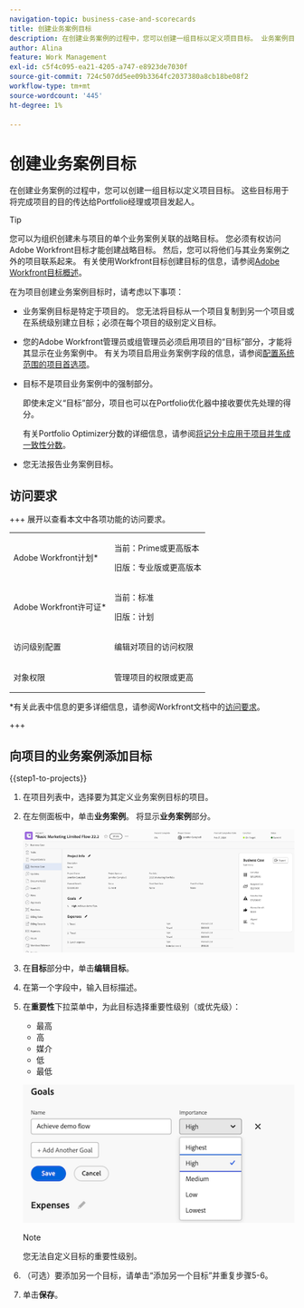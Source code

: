 ```yaml
---
navigation-topic: business-case-and-scorecards
title: 创建业务案例目标
description: 在创建业务案例的过程中，您可以创建一组目标以定义项目目标。 业务案例目标用于向Portfolio经理或项目发起人传达完成项目的目的。
author: Alina
feature: Work Management
exl-id: c5f4c095-ea21-4205-a747-e8923de7030f
source-git-commit: 724c507dd5ee09b3364fc2037380a8cb18be08f2
workflow-type: tm+mt
source-wordcount: '445'
ht-degree: 1%

---
```


# 创建业务案例目标

<!-- Audited: 6/2025 -->

在创建业务案例的过程中，您可以创建一组目标以定义项目目标。 这些目标用于将完成项目的目的传达给Portfolio经理或项目发起人。

<!--
<p data-mc-conditions="QuicksilverOrClassic.Draft mode">(NOTE: below snippet: NWE only, not classic)</p>
-->

>[!TIP]
>
>您可以为组织创建未与项目的单个业务案例关联的战略目标。 您必须有权访问Adobe Workfront目标才能创建战略目标。 然后，您可以将他们与其业务案例之外的项目联系起来。 有关使用Workfront目标创建目标的信息，请参阅[Adobe Workfront目标概述](../../../workfront-goals/goal-management/wf-goals-overview.md)。

在为项目创建业务案例目标时，请考虑以下事项：

* 业务案例目标是特定于项目的。 您无法将目标从一个项目复制到另一个项目或在系统级别建立目标；必须在每个项目的级别定义目标。
* 您的Adobe Workfront管理员或组管理员必须启用项目的“目标”部分，才能将其显示在业务案例中。 有关为项目启用业务案例字段的信息，请参阅[配置系统范围的项目首选项](../../../administration-and-setup/set-up-workfront/configure-system-defaults/set-project-preferences.md)。

* 目标不是项目业务案例中的强制部分。

  即使未定义“目标”部分，项目也可以在Portfolio优化器中接收要优先处理的得分。

  有关Portfolio Optimizer分数的详细信息，请参阅[将记分卡应用于项目并生成一致性分数](../../../manage-work/projects/define-a-business-case/apply-scorecard-to-project-to-generate-alignment-score.md)。

* 您无法报告业务案例目标。

## 访问要求

+++ 展开以查看本文中各项功能的访问要求。

<table style="table-layout:auto"> 
 <col> 
 </col> 
 <col> 
 </col> 
 <tbody> 
  <tr> 
   <td role="rowheader"><p>Adobe Workfront计划*</p></td> 
   <td> <p>当前：Prime或更高版本</p>
   <p>旧版：专业版或更高版本</p>  </td> 
  </tr> 
  <tr> 
   <td role="rowheader"><p>Adobe Workfront许可证*</p></td>
   <td> 
   <p>当前：标准</p> 
   <p>旧版：计划 </p> 
   </td> 
  </tr> 
  <tr> 
   <td role="rowheader">访问级别配置</td> 
   <td> <p>编辑对项目的访问权限</p> </td> 
  </tr> 
  <tr> 
   <td role="rowheader"><p>对象权限</p></td> 
   <td> <p>管理项目的权限或更高</p> </td> 
  </tr> 
 </tbody> 
</table>

*有关此表中信息的更多详细信息，请参阅Workfront文档中的[访问要求](/help/quicksilver/administration-and-setup/add-users/access-levels-and-object-permissions/access-level-requirements-in-documentation.md)。

+++

## 向项目的业务案例添加目标

{{step1-to-projects}}

1. 在项目列表中，选择要为其定义业务案例目标的项目。

1. 在左侧面板中，单击&#x200B;**业务案例**。 将显示&#x200B;**业务案例**&#x200B;部分。

   ![商业案例信息](assets/business-case-info.png)

1. 在&#x200B;**目标**&#x200B;部分中，单击&#x200B;**编辑目标**。

1. 在第一个字段中，输入目标描述。

1. 在&#x200B;**重要性**&#x200B;下拉菜单中，为此目标选择重要性级别（或优先级）：

   * 最高
   * 高
   * 媒介
   * 低
   * 最低

   ![重要性](assets/goals-section.png)

   >[!NOTE]
   >
   >您无法自定义目标的重要性级别。

1. （可选）要添加另一个目标，请单击“添加另一个目标”**&#x200B;**&#x200B;并重复步骤5-6。

1. 单击&#x200B;**保存**。
